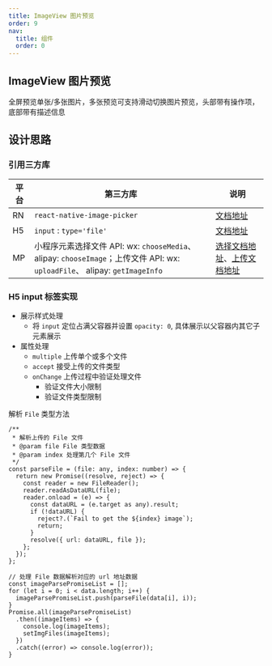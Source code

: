 ```yaml
---
title: ImageView 图片预览
order: 9
nav:
  title: 组件
  order: 0
---
```


## ImageView 图片预览

全屏预览单张/多张图片，多张预览可支持滑动切换图片预览，头部带有操作项，底部带有描述信息

## 设计思路

### 引用三方库

| 平台 | 第三方库                                                  | 说明                                                         |
| ---- | --------------------------------------------------------- | ------------------------------------------------------------ |
| RN   | `react-native-image-picker`                               | [文档地址](https://www.npmjs.com/package/react-native-image-picker) |
| H5   | `input` :  `type='file'`                                  | [文档地址](https://developer.mozilla.org/zh-CN/docs/Web/HTML/Element/Input/file) |
| MP   | 小程序元素选择文件 API: wx: `chooseMedia`、alipay: `chooseImage`；上传文件 API: wx: `uploadFile`、 alipay: `getImageInfo` | [选择文档地址](https://developers.weixin.qq.com/miniprogram/dev/api/media/video/wx.chooseMedia.html)、[上传文档地址](https://developers.weixin.qq.com/miniprogram/dev/api/network/upload/wx.uploadFile.html) |

### H5 input 标签实现

- 展示样式处理
  - 将 `input` 定位占满父容器并设置 `opacity: 0`, 具体展示以父容器内其它子元素展示
- 属性处理
  - `multiple` 上传单个或多个文件
  - `accept` 接受上传的文件类型
  - `onChange` 上传过程中验证处理文件
    - 验证文件大小限制
    - 验证文件类型限制

解析 `File` 类型方法

```tsx
/**
 * 解析上传的 File 文件
 * @param file File 类型数据
 * @param index 处理第几个 File 文件
 */
const parseFile = (file: any, index: number) => {
  return new Promise((resolve, reject) => {
    const reader = new FileReader();
    reader.readAsDataURL(file);
    reader.onload = (e) => {
      const dataURL = (e.target as any).result;
      if (!dataURL) {
        reject?.(`Fail to get the ${index} image`);
        return;
      }
      resolve({ url: dataURL, file });
    };
  });
};

// 处理 File 数据解析对应的 url 地址数据
const imageParsePromiseList = [];
for (let i = 0; i < data.length; i++) {
  imageParsePromiseList.push(parseFile(data[i], i));
}
Promise.all(imageParsePromiseList)
  .then((imageItems) => {
    console.log(imageItems);
    setImgFiles(imageItems);
  })
  .catch((error) => console.log(error));
}
```

